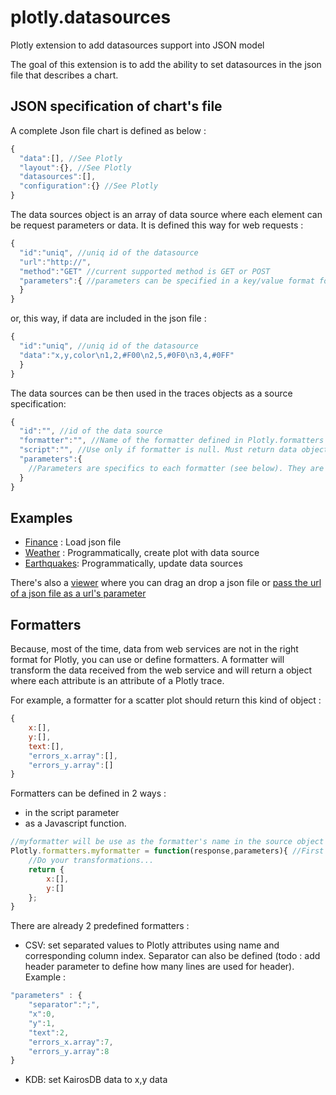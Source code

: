 # plotly.datasources
Plotly extension to add datasources support into JSON model

The goal of this extension is to add the ability to set datasources in the json file that describes a chart.

## JSON specification of chart's file

A complete Json file chart is defined as below :

```javascript
{
  "data":[], //See Plotly
  "layout":{}, //See Plotly
  "datasources":[],
  "configuration":{} //See Plotly
}
```

The data sources object is an array of data source where each element can be request parameters or data.
It is defined this way for web requests :

```javascript
{
  "id":"uniq", //uniq id of the datasource
  "url":"http://",
  "method":"GET" //current supported method is GET or POST
  "parameters":{ //parameters can be specified in a key/value format for GET request and in a JSON format for POST request
  }
}
```

or, this way, if data are included in the json file :

```javascript
{
  "id":"uniq", //uniq id of the datasource
  "data":"x,y,color\n1,2,#F00\n2,5,#0F0\n3,4,#0FF"
  }
}
```

The data sources can be then used in the traces objects as a source specification:
```javascript
{
  "id":"", //id of the data source
  "formatter":"", //Name of the formatter defined in Plotly.formatters (see below)
  "script":"", //Use only if formatter is null. Must return data object (see below)
  "parameters":{
    //Parameters are specifics to each formatter (see below). They are also passed as arguments to the function defined in the script attribute
  }
}
```

## Examples
* [Finance](https://bl.ocks.org/adeliz/b46591ef00d54ba24d1cd554ea86fa20) : Load json file
* [Weather](https://bl.ocks.org/adeliz/a3603ba0dc1b1f9869f51f9f46e120dd) : Programmatically, create plot with data source
* [Earthquakes](https://bl.ocks.org/adeliz/0c948773b2641c722fe5e51acaa35585): Programmatically, update data sources

There's also a [viewer](https://rawgit.com/adeliz/plotly.datasources/master/examples/viewer.html) where you can drag an drop a json file or [pass the url of a json file as a url's parameter](https://rawgit.com/adeliz/plotly.datasources/master/examples/viewer.html?url=https://gist.githubusercontent.com/adeliz/e0f01adf89b8ea75b15df8629c125c3c/raw/songs.json) 

## Formatters
Because, most of the time, data from web services are not in the right format for Plotly, you can use or define formatters. A formatter will transform the data received from the web service and will return a object where each attribute is an attribute of a Plotly trace.

For example, a formatter for a scatter plot should return this kind of object :
```javascript
{
	x:[],
	y:[],
	text:[],
	"errors_x.array":[],
	"errors_y.array":[]
}
```

Formatters can be defined in 2 ways :
* in the script parameter
* as a Javascript function. 

```javascript
//myformatter will be use as the formatter's name in the source object of a trace 
Plotly.formatters.myformatter = function(response,parameters){ //First argument is the data, Second argument is the parameters defined in the source object of the trace
	//Do your transformations...
	return {
		x:[],
		y:[]
	};
}
```
There are already 2 predefined formatters :
* CSV: set separated values to Plotly attributes using name and corresponding column index. Separator can also be defined (todo : add header parameter to define how many lines are used for header). Example :
```javascript
"parameters" : {
	"separator":";",
	"x":0,
	"y":1,
	"text":2,
	"errors_x.array":7,
	"errors_y.array":8
}
``` 
* KDB: set KairosDB data to x,y data

